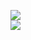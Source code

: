 [![](https://img.shields.io/badge/Made%20With-Github%20Spray-lightgrey.svg?style=for-the-badge&logo=github)](https://github.com/Annihil/github-spray#18940)  
[![](https://i.imgur.com/2DrTn0Z.gif)](https://github.com/Annihil/github-spray)